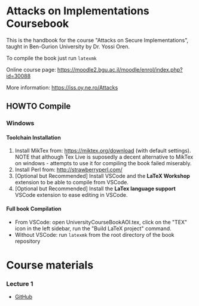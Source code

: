 # Attacks on Implementations Coursebook

This is the handbook for the course "Attacks on Secure Implementations", taught in Ben-Gurion University by Dr. Yossi Oren.

To compile the book just run `latexmk`

Online course page: https://moodle2.bgu.ac.il/moodle/enrol/index.php?id=30088

More information: https://iss.oy.ne.ro/Attacks

## HOWTO Compile
### Windows
#### Toolchain Installation
1. Install MikTex from: https://miktex.org/download (with default settings). NOTE that although Tex Live is suposedly a decent alternative to MikTex on windows - attempts to use it for compiling the book failed miserably.
2. Install Perl from: http://strawberryperl.com/
3. [Optional but Recommended] Install VSCode and the **LaTeX Workshop** extension to be able to compile from VSCode.
4. [Optional but Recommended] Install the **LaTex language support** VSCode extension to ease editing in VSCode.
#### Full book Compilation
- From VSCode: open UniversityCourseBookAOI.tex, click on the "TEX" icon in the left sidebar, run the "Build LaTeX project" command.
- Without VSCode: run `latexmk` from the root directory of the book repository

# Course materials

### Lecture 1
- [GitHub](http://github.com)